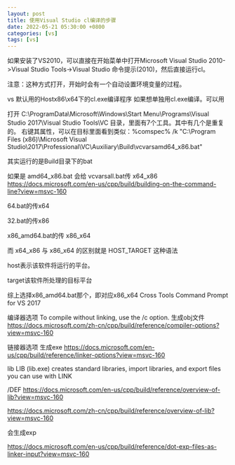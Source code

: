 ```yaml
---
layout: post
title: 使用Visual Studio cl编译的步骤
date: 2022-05-21 05:30:00 +0800
categories: [vs]
tags: [vs]
---
```


如果安装了VS2010，可以直接在开始菜单中打开Microsoft Visual Studio 2010->Visual Studio Tools->Visual Studio 命令提示(2010)，然后直接运行cl。

注意：这种方式打开，开始时会有一个自动设置环境变量的过程。


vs 默认用的Hostx86\x64下的cl.exe编译程序 如果想单独用cl.exe编译。可以用

打开 C:\ProgramData\Microsoft\Windows\Start Menu\Programs\Visual Studio 2017\Visual Studio Tools\VC 目录，里面有7个工具。其中有几个是重复的。 右键其属性，可以在目标里面看到类似：%comspec% /k "C:\Program Files (x86)\Microsoft Visual Studio\2017\Professional\VC\Auxiliary\Build\vcvarsamd64_x86.bat"

其实运行的是Build目录下的bat


如果是 amd64_x86.bat 会给 vcvarsall.bat传 x64_x86 https://docs.microsoft.com/en-us/cpp/build/building-on-the-command-line?view=msvc-160

64.bat的传x64

32.bat的传x86

x86_amd64.bat的传 x86_x64

而 x64_x86 与 x86_x64 的区别就是 HOST_TARGET 这种语法

host表示该软件将运行的平台。

target该软件所处理的目标平台

综上选择x86_amd64.bat那个，即对应x86_x64 Cross Tools Command Prompt for VS 2017

编译器选项
To compile without linking, use the /c option.
生成obj文件 https://docs.microsoft.com/zh-cn/cpp/build/reference/compiler-options?view=msvc-160

链接器选项
生成exe https://docs.microsoft.com/en-us/cpp/build/reference/linker-options?view=msvc-160

lib
LIB (lib.exe) creates standard libraries, import libraries, and export files you can use with LINK

/DEF
https://docs.microsoft.com/en-us/cpp/build/reference/overview-of-lib?view=msvc-160

https://docs.microsoft.com/zh-cn/cpp/build/reference/overview-of-lib?view=msvc-160

会生成exp

https://docs.microsoft.com/en-us/cpp/build/reference/dot-exp-files-as-linker-input?view=msvc-160